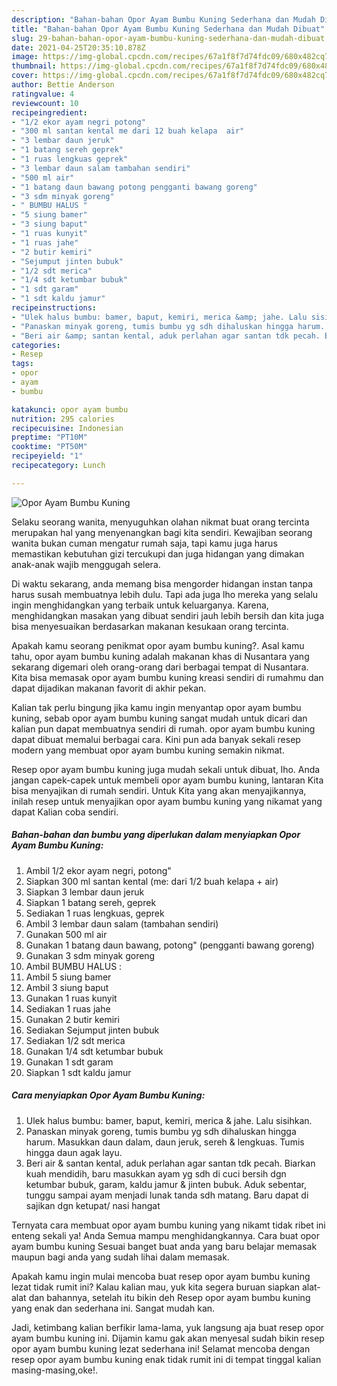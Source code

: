 ```yaml
---
description: "Bahan-bahan Opor Ayam Bumbu Kuning Sederhana dan Mudah Dibuat"
title: "Bahan-bahan Opor Ayam Bumbu Kuning Sederhana dan Mudah Dibuat"
slug: 29-bahan-bahan-opor-ayam-bumbu-kuning-sederhana-dan-mudah-dibuat
date: 2021-04-25T20:35:10.878Z
image: https://img-global.cpcdn.com/recipes/67a1f8f7d74fdc09/680x482cq70/opor-ayam-bumbu-kuning-foto-resep-utama.jpg
thumbnail: https://img-global.cpcdn.com/recipes/67a1f8f7d74fdc09/680x482cq70/opor-ayam-bumbu-kuning-foto-resep-utama.jpg
cover: https://img-global.cpcdn.com/recipes/67a1f8f7d74fdc09/680x482cq70/opor-ayam-bumbu-kuning-foto-resep-utama.jpg
author: Bettie Anderson
ratingvalue: 4
reviewcount: 10
recipeingredient:
- "1/2 ekor ayam negri potong"
- "300 ml santan kental me dari 12 buah kelapa  air"
- "3 lembar daun jeruk"
- "1 batang sereh geprek"
- "1 ruas lengkuas geprek"
- "3 lembar daun salam tambahan sendiri"
- "500 ml air"
- "1 batang daun bawang potong pengganti bawang goreng"
- "3 sdm minyak goreng"
- " BUMBU HALUS "
- "5 siung bamer"
- "3 siung baput"
- "1 ruas kunyit"
- "1 ruas jahe"
- "2 butir kemiri"
- "Sejumput jinten bubuk"
- "1/2 sdt merica"
- "1/4 sdt ketumbar bubuk"
- "1 sdt garam"
- "1 sdt kaldu jamur"
recipeinstructions:
- "Ulek halus bumbu: bamer, baput, kemiri, merica &amp; jahe. Lalu sisihkan."
- "Panaskan minyak goreng, tumis bumbu yg sdh dihaluskan hingga harum. Masukkan daun dalam, daun jeruk, sereh &amp; lengkuas. Tumis hingga daun agak layu."
- "Beri air &amp; santan kental, aduk perlahan agar santan tdk pecah. Biarkan kuah mendidih, baru masukkan ayam yg sdh di cuci bersih dgn ketumbar bubuk, garam, kaldu jamur &amp; jinten bubuk. Aduk sebentar, tunggu sampai ayam menjadi lunak tanda sdh matang. Baru dapat di sajikan dgn ketupat/ nasi hangat"
categories:
- Resep
tags:
- opor
- ayam
- bumbu

katakunci: opor ayam bumbu 
nutrition: 295 calories
recipecuisine: Indonesian
preptime: "PT10M"
cooktime: "PT50M"
recipeyield: "1"
recipecategory: Lunch

---
```



![Opor Ayam Bumbu Kuning](https://img-global.cpcdn.com/recipes/67a1f8f7d74fdc09/680x482cq70/opor-ayam-bumbu-kuning-foto-resep-utama.jpg)

Selaku seorang wanita, menyuguhkan olahan nikmat buat orang tercinta merupakan hal yang menyenangkan bagi kita sendiri. Kewajiban seorang  wanita bukan cuman mengatur rumah saja, tapi kamu juga harus memastikan kebutuhan gizi tercukupi dan juga hidangan yang dimakan anak-anak wajib menggugah selera.

Di waktu  sekarang, anda memang bisa mengorder hidangan instan tanpa harus susah membuatnya lebih dulu. Tapi ada juga lho mereka yang selalu ingin menghidangkan yang terbaik untuk keluarganya. Karena, menghidangkan masakan yang dibuat sendiri jauh lebih bersih dan kita juga bisa menyesuaikan berdasarkan makanan kesukaan orang tercinta. 



Apakah kamu seorang penikmat opor ayam bumbu kuning?. Asal kamu tahu, opor ayam bumbu kuning adalah makanan khas di Nusantara yang sekarang digemari oleh orang-orang dari berbagai tempat di Nusantara. Kita bisa memasak opor ayam bumbu kuning kreasi sendiri di rumahmu dan dapat dijadikan makanan favorit di akhir pekan.

Kalian tak perlu bingung jika kamu ingin menyantap opor ayam bumbu kuning, sebab opor ayam bumbu kuning sangat mudah untuk dicari dan kalian pun dapat membuatnya sendiri di rumah. opor ayam bumbu kuning dapat dibuat memalui berbagai cara. Kini pun ada banyak sekali resep modern yang membuat opor ayam bumbu kuning semakin nikmat.

Resep opor ayam bumbu kuning juga mudah sekali untuk dibuat, lho. Anda jangan capek-capek untuk membeli opor ayam bumbu kuning, lantaran Kita bisa menyajikan di rumah sendiri. Untuk Kita yang akan menyajikannya, inilah resep untuk menyajikan opor ayam bumbu kuning yang nikamat yang dapat Kalian coba sendiri.

<!--inarticleads1-->

##### Bahan-bahan dan bumbu yang diperlukan dalam menyiapkan Opor Ayam Bumbu Kuning:

1. Ambil 1/2 ekor ayam negri, potong&#34;
1. Siapkan 300 ml santan kental (me: dari 1/2 buah kelapa + air)
1. Siapkan 3 lembar daun jeruk
1. Siapkan 1 batang sereh, geprek
1. Sediakan 1 ruas lengkuas, geprek
1. Ambil 3 lembar daun salam (tambahan sendiri)
1. Gunakan 500 ml air
1. Gunakan 1 batang daun bawang, potong&#34; (pengganti bawang goreng)
1. Gunakan 3 sdm minyak goreng
1. Ambil  BUMBU HALUS :
1. Ambil 5 siung bamer
1. Ambil 3 siung baput
1. Gunakan 1 ruas kunyit
1. Sediakan 1 ruas jahe
1. Gunakan 2 butir kemiri
1. Sediakan Sejumput jinten bubuk
1. Sediakan 1/2 sdt merica
1. Gunakan 1/4 sdt ketumbar bubuk
1. Gunakan 1 sdt garam
1. Siapkan 1 sdt kaldu jamur




<!--inarticleads2-->

##### Cara menyiapkan Opor Ayam Bumbu Kuning:

1. Ulek halus bumbu: bamer, baput, kemiri, merica &amp; jahe. Lalu sisihkan.
1. Panaskan minyak goreng, tumis bumbu yg sdh dihaluskan hingga harum. Masukkan daun dalam, daun jeruk, sereh &amp; lengkuas. Tumis hingga daun agak layu.
1. Beri air &amp; santan kental, aduk perlahan agar santan tdk pecah. Biarkan kuah mendidih, baru masukkan ayam yg sdh di cuci bersih dgn ketumbar bubuk, garam, kaldu jamur &amp; jinten bubuk. Aduk sebentar, tunggu sampai ayam menjadi lunak tanda sdh matang. Baru dapat di sajikan dgn ketupat/ nasi hangat




Ternyata cara membuat opor ayam bumbu kuning yang nikamt tidak ribet ini enteng sekali ya! Anda Semua mampu menghidangkannya. Cara buat opor ayam bumbu kuning Sesuai banget buat anda yang baru belajar memasak maupun bagi anda yang sudah lihai dalam memasak.

Apakah kamu ingin mulai mencoba buat resep opor ayam bumbu kuning lezat tidak rumit ini? Kalau kalian mau, yuk kita segera buruan siapkan alat-alat dan bahannya, setelah itu bikin deh Resep opor ayam bumbu kuning yang enak dan sederhana ini. Sangat mudah kan. 

Jadi, ketimbang kalian berfikir lama-lama, yuk langsung aja buat resep opor ayam bumbu kuning ini. Dijamin kamu gak akan menyesal sudah bikin resep opor ayam bumbu kuning lezat sederhana ini! Selamat mencoba dengan resep opor ayam bumbu kuning enak tidak rumit ini di tempat tinggal kalian masing-masing,oke!.

